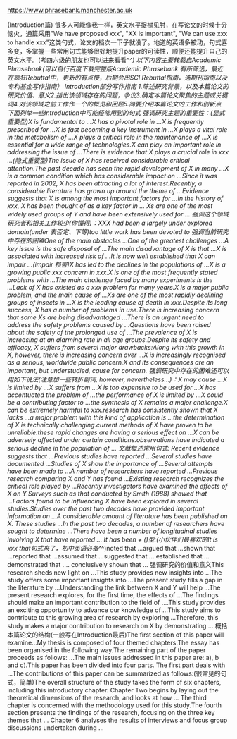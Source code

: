 
https://www.phrasebank.manchester.ac.uk

(Introduction篇)
很多人可能像我一样，英文水平捉襟见肘，在写论文的时候十分恼火，通篇采用"We have proposed xxx", "XX is important", "We can use xxx to handle xxx"这类句式，论文的档次一下子就没了。地道的英语多被动，句式喜多变，多掌握一些常用句式能够很好地提升paper的可读性，顺便还能提升自己的英文水平。(考四六级的朋友也可以进来看看^_^)
以下内容主要转载自Academic Phrasebank(可以自行百度下载完整版Academic Phrasebank 有所筛选，最近在疯狂Rebuttal中，更新的有点慢，后期会出SCI Rebuttal指南，选期刊指南以及专利基金写作指南）
Introduction部分写作指南
1.陈述研究背景，以及本篇论文的研究价值、意义2.指出该领域存在的问题，争议3.确定本篇论文聚焦的主题或关键词4.对该领域之前工作作一个的概览和回顾5.简要介绍本篇论文的工作和创新点
下面列举一些Introduction中可能经常用到的句式
强调研究主题的重要性：(显式重要型)X is fundamental to ...X has a pivotal role in ...X is frequently prescribed for ...X is fast becoming a key instrument in ...X plays a vital role in the metabolism of ...X plays a critical role in the maintenance of ...X is essential for a wide range of technologies.X can play an important role in addressing the issue of ...There is evidence that X plays a crucial role in xxx ...(隐式重要型)The issue of X has received considerable critical attention.The past decade has seen the rapid development of X in many ...X is a common condition which has considerable impact on ...Since it was reported in 2002, X has been attracting a lot of interest.Recently, a considerable literature has grown up around the theme of ...Evidence suggests that X is among the most important factors for ...In the history of xxx, X has been thought of as a key factor in ... Xs are one of the most widely used groups of Y and have been extensively used for ...
强调这个领域研究者和相关工作较少(你懂得)：XXX had been a largely under explored domain(under 表否定、下等)too little work has been devoted to
强调当前研究中存在的困难One of the main obstacles ...One of the greatest challenges ...A key issue is the safe disposal of ...The main disadvantage of X is that ...X is associated with increased risk of ...It is now well established that X can impair ...(impair 损害)X has led to the declines in the populations of ...X is a growing public xxx concern in xxx.X is one of the most frequently stated problems with ...The main challenge faced by many experiments is the ...Lack of X has existed as a xxx problem for many years.X is a major public problem, and the main cause of ...Xs are one of the most rapidly declining groups of insects in ...X is the leading cause of death in xxx.Despite its long success, X has a number of problems in use.There is increasing concern that some Xs are being disadvantaged ...There is an urgent need to address the safety problems caused by ...Questions have been raised about the safety of the prolonged use of ...The prevalence of X is increasing at an alarming rate in all age groups.Despite its safety and efficacy, X suffers from several major drawbacks:Along with this growth in X, however, there is increasing concern over ...X is increasingly recognised as a serious, worldwide public concern.X and its consequences are an important, but understudied, cause for concern.
强调研究中存在的困难还可以用如下说法(注意加一些转折副词, however, nevertheless...)：X may cause ...X is limited by ...X suffers from ...X is too expensive to be used for ...X has accentuated the problem of ...the performance of X is limited by ...X could be a contributing factor to ...the synthesis of X remains a major challenge.X can be extremely harmful to xxx.research has consistently shown that X lacks ...a major problem with this kind of application is ...the determination of X is technically challenging.current methods of X have proven to be unreliable.these rapid changes are having a serious effect on ...X can be adversely affected under certain conditions.observations have indicated a serious decline in the population of ...
文献概述常用句式:
Recent evidence suggests that ...Previous studies have reported ...Several studies have documented ...Studies of X show the importance of ...Several attempts have been made to ...A number of researchers have reported ...Previous research comparing X and Y has found ...Existing research recognizes the critical role played by ...Recently investigators have examined the effects of X on Y.Surveys such as that conducted by Smith (1988) showed that ...Factors found to be influencing X have been explored in several studies.Studies over the past two decades have provided important information on ...A considerable amount of literature has been published on X. These studies ...In the past two decades, a number of researchers have sought to determine ...There have been a number of longitudinal studies involving X that have reported ...
It has been + ()型:(小伙伴们最喜欢的It is xxx that句式来了，初中英语必备^_^)noted that ...argued that ...shown that ...reported that ...assumed that ...suggested that ... established that ... demonstrated that .... conclusively shown that ...
强调研究的价值和意义This research sheds new light on ...This study provides new insights into ...The study offers some important insights into ...The present study fills a gap in the literature by ...Understanding the link between X and Y will help ...The present research explores, for the first time, the effects of ...The findings should make an important contribution to the field of ....This study provides an exciting opportunity to advance our knowledge of ...This study aims to contribute to this growing area of research by exploring ...Therefore, this study makes a major contribution to research on X by demonstrating ...
概括本篇论文的结构(一般写在Introduction最后)The first section of this paper will examine...My thesis is composed of four themed chapters.The essay has been organised in the following way.The remaining part of the paper proceeds as follows: ...The main issues addressed in this paper are: a), b and c).This paper has been divided into four parts. The first part deals with ...The contributions of this paper can be summarized as follows:(很常见的句式，简单)The overall structure of the study takes the form of six chapters, including this introductory chapter. Chapter Two begins by laying out the theoretical dimensions of the research, and looks at how ... The third chapter is concerned with the methodology used for this study.The fourth section presents the findings of the research, focusing on the three key themes that ... Chapter 6 analyses the results of interviews and focus group discussions undertaken during ...